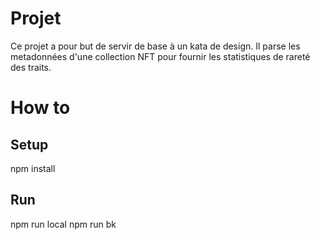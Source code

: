 # Projet

Ce projet a pour but de servir de base à un kata de design.
Il parse les metadonnées d'une collection NFT pour fournir les statistiques de rareté des traits.

# How to
## Setup

npm install

## Run

npm run local
npm run bk